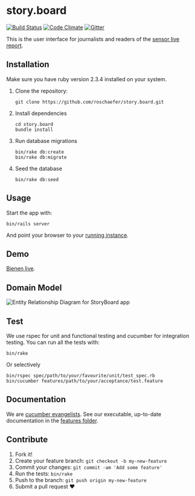 # story.board
[![Build Status](https://travis-ci.org/roschaefer/story.board.svg?branch=master)](https://travis-ci.org/roschaefer/story.board)
[![Code Climate](https://codeclimate.com/github/roschaefer/story.board/badges/gpa.svg)](https://codeclimate.com/github/roschaefer/story.board)
[![Gitter](https://badges.gitter.im/drjakob/story.board.svg)](https://gitter.im/drjakob/story.board?utm_source=badge&utm_medium=badge&utm_campaign=pr-badge)

This is the user interface for journalists and readers of the [sensor live report](https://youtu.be/KIya_ptoFlU?t=44m50s).

## Installation

Make sure you have ruby version 2.3.4 installed on your system.

1. Clone the repository:
    ```
    git clone https://github.com/roschaefer/story.board.git
    ```

2. Install dependencies
    ```
    cd story.board
    bundle install
    ```

3. Run database migrations
    ```
    bin/rake db:create
    bin/rake db:migrate
    ```

4. Seed the database
    ```
    bin/rake db:seed
    ```

## Usage

Start the app with:
  ```
  bin/rails server
  ```

And point your browser to your [running instance](http://localhost:3000/).

## Demo
[Bienen live](https://bienenle.uber.space/).

## Domain Model

![Entity Relationship Diagram for StoryBoard app](erd.png)

## Test

We use rspec for unit and functional testing and cucumber for integration testing. You can run all the tests with:

  ```
  bin/rake
  ```

Or selectively
  ```
  bin/rspec spec/path/to/your/favourite/unit/test_spec.rb
  bin/cucumber features/path/to/your/acceptance/test.feature
  ```
## Documentation

We are [cucumber evangelists](https://cucumber.io/). See our executable, up-to-date documentation in the [features folder](/features).

## Contribute

1. Fork it!
2. Create your feature branch: `git checkout -b my-new-feature`
3. Commit your changes: `git commit -am 'Add some feature'`
4. Run the tests: `bin/rake`
5. Push to the branch: `git push origin my-new-feature`
6. Submit a pull request :heart:





